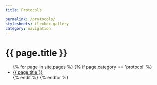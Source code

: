 ```yaml
---
title: Protocols

permalink: /protocols/
stylesheets: flexbox-gallery
category: navigation
---
```

# {{ page.title }}

<ul class ="flex-container">
{% for page in site.pages %} 
    {% if page.category == 'protocol' %}
      <li class ="flex-item">
        <a class="page-link" href="{{ page.url | prepend: site.baseurl }}">{{ page.title }}
        </a>
    </li>
    {% endif %} 
{% endfor %}
</ul>